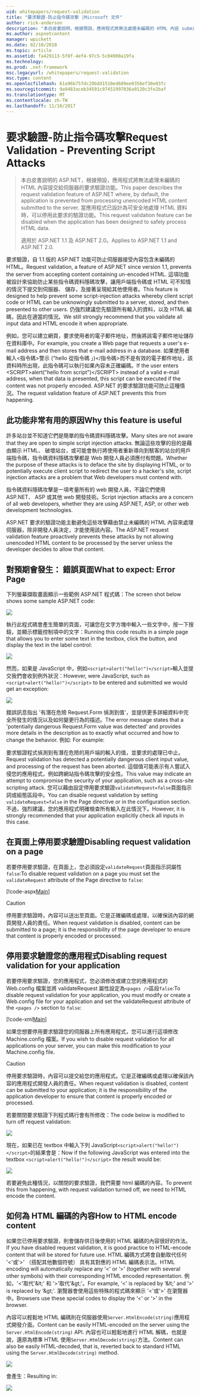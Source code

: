 ```yaml
---
uid: whitepapers/request-validation
title: "要求驗證-防止指令碼攻擊 |Microsoft 文件"
author: rick-anderson
description: "本白皮書說明，根據預設，應用程式將無法處理未編碼的 HTML 內容 submitt ASP.NET 的要求驗證功能..."
ms.author: aspnetcontent
manager: wpickett
ms.date: 02/10/2010
ms.topic: article
ms.assetid: fa429113-5f8f-4ef4-97c5-5c04900a19fa
ms.technology: 
ms.prod: .net-framework
msc.legacyurl: /whitepapers/request-validation
msc.type: content
ms.openlocfilehash: 61a96b75fdc29bdd1510ed689ee0356ef30e03fc
ms.sourcegitcommit: 9a9483aceb34591c97451997036a9120c3fe2baf
ms.translationtype: MT
ms.contentlocale: zh-TW
ms.lasthandoff: 11/10/2017
---
```

<a name="request-validation---preventing-script-attacks"></a><span data-ttu-id="11a04-103">要求驗證-防止指令碼攻擊</span><span class="sxs-lookup"><span data-stu-id="11a04-103">Request Validation - Preventing Script Attacks</span></span>
====================
> <span data-ttu-id="11a04-104">本白皮書說明的 ASP.NET，根據預設，應用程式將無法處理未編碼的 HTML 內容提交給伺服器的要求驗證功能。</span><span class="sxs-lookup"><span data-stu-id="11a04-104">This paper describes the request validation feature of ASP.NET where, by default, the application is prevented from processing unencoded HTML content submitted to the server.</span></span> <span data-ttu-id="11a04-105">當應用程式已設計為可安全地處理 HTML 資料時，可以停用此要求的驗證功能。</span><span class="sxs-lookup"><span data-stu-id="11a04-105">This request validation feature can be disabled when the application has been designed to safely process HTML data.</span></span>
> 
> <span data-ttu-id="11a04-106">適用於 ASP.NET 1.1 及 ASP.NET 2.0。</span><span class="sxs-lookup"><span data-stu-id="11a04-106">Applies to ASP.NET 1.1 and ASP.NET 2.0.</span></span>


<span data-ttu-id="11a04-107">要求驗證，自 1.1 版的 ASP.NET 功能可防止伺服器接受內容包含未編碼的 HTML。</span><span class="sxs-lookup"><span data-stu-id="11a04-107">Request validation, a feature of ASP.NET since version 1.1, prevents the server from accepting content containing un-encoded HTML.</span></span> <span data-ttu-id="11a04-108">這項功能被設計來協助防止某些指令碼資料隱碼攻擊，讓用戶端指令碼或 HTML 可不知情的情況下提交到伺服器、 儲存，及接著呈現給其他使用者。</span><span class="sxs-lookup"><span data-stu-id="11a04-108">This feature is designed to help prevent some script-injection attacks whereby client script code or HTML can be unknowingly submitted to a server, stored, and then presented to other users.</span></span> <span data-ttu-id="11a04-109">仍強烈建議您先驗證所有輸入的資料，以及 HTML 編碼，因此在適當的情況。</span><span class="sxs-lookup"><span data-stu-id="11a04-109">We still strongly recommend that you validate all input data and HTML encode it when appropriate.</span></span>

<span data-ttu-id="11a04-110">例如，您可以建立網頁，要求使用者的電子郵件地址，然後將該電子郵件地址儲存在資料庫中。</span><span class="sxs-lookup"><span data-stu-id="11a04-110">For example, you create a Web page that requests a user's e-mail address and then stores that e-mail address in a database.</span></span> <span data-ttu-id="11a04-111">如果使用者輸入&lt;指令碼&gt;警示 ("hello 從指令碼 」)&lt;/指令碼&gt;而不是有效的電子郵件地址，該資料時所出現，此指令碼可以執行如果內容未正確編碼。</span><span class="sxs-lookup"><span data-stu-id="11a04-111">If the user enters &lt;SCRIPT&gt;alert("hello from script")&lt;/SCRIPT&gt; instead of a valid e-mail address, when that data is presented, this script can be executed if the content was not properly encoded.</span></span> <span data-ttu-id="11a04-112">ASP.NET 的要求驗證功能可防止這種情況。</span><span class="sxs-lookup"><span data-stu-id="11a04-112">The request validation feature of ASP.NET prevents this from happening.</span></span>

## <a name="why-this-feature-is-useful"></a><span data-ttu-id="11a04-113">此功能非常有用的原因</span><span class="sxs-lookup"><span data-stu-id="11a04-113">Why this feature is useful</span></span>

<span data-ttu-id="11a04-114">許多站台並不知道它們是簡單的指令碼資料隱碼攻擊。</span><span class="sxs-lookup"><span data-stu-id="11a04-114">Many sites are not aware that they are open to simple script injection attacks.</span></span> <span data-ttu-id="11a04-115">無論這些攻擊的目的是藉由顯示 HTML、 破壞站台，或可能會執行將使用者重新導向到駭客的站台的用戶端指令碼，指令碼資料隱碼攻擊都是 Web 開發人員必須應付有問題。</span><span class="sxs-lookup"><span data-stu-id="11a04-115">Whether the purpose of these attacks is to deface the site by displaying HTML, or to potentially execute client script to redirect the user to a hacker's site, script injection attacks are a problem that Web developers must contend with.</span></span>

<span data-ttu-id="11a04-116">指令碼資料隱碼攻擊是一項考量所有的 web 開發人員，不論它們使用 ASP.NET、 ASP 或其他 web 開發技術。</span><span class="sxs-lookup"><span data-stu-id="11a04-116">Script injection attacks are a concern of all web developers, whether they are using ASP.NET, ASP, or other web development technologies.</span></span>

<span data-ttu-id="11a04-117">ASP.NET 要求的驗證功能主動避免這些攻擊藉由禁止未編碼的 HTML 內容來處理伺服器，除非開發人員決定，才能使用該內容。</span><span class="sxs-lookup"><span data-stu-id="11a04-117">The ASP.NET request validation feature proactively prevents these attacks by not allowing unencoded HTML content to be processed by the server unless the developer decides to allow that content.</span></span>

## <a name="what-to-expect-error-page"></a><span data-ttu-id="11a04-118">對預期會發生： 錯誤頁面</span><span class="sxs-lookup"><span data-stu-id="11a04-118">What to expect: Error Page</span></span>

<span data-ttu-id="11a04-119">下列螢幕擷取畫面顯示一些範例 ASP.NET 程式碼：</span><span class="sxs-lookup"><span data-stu-id="11a04-119">The screen shot below shows some sample ASP.NET code:</span></span>

![](request-validation/_static/image1.png)

<span data-ttu-id="11a04-120">執行此程式碼會產生簡單的頁面，可讓您在文字方塊中輸入一些文字中，按一下按鈕，並顯示標籤控制項中的文字：</span><span class="sxs-lookup"><span data-stu-id="11a04-120">Running this code results in a simple page that allows you to enter some text in the textbox, click the button, and display the text in the label control:</span></span>

![](request-validation/_static/image2.png)

<span data-ttu-id="11a04-121">然而，如果是 JavaScript 中，例如`<script>alert("hello!")</script>`輸入並提交我們會收到例外狀況：</span><span class="sxs-lookup"><span data-stu-id="11a04-121">However, were JavaScript, such as `<script>alert("hello!")</script>` to be entered and submitted we would get an exception:</span></span>

![](request-validation/_static/image3.png)

<span data-ttu-id="11a04-122">錯誤訊息指出 '有潛在危險 Request.Form 偵測到值'，並提供更多詳細資料中完全所發生的情況以及如何變更行為的描述。</span><span class="sxs-lookup"><span data-stu-id="11a04-122">The error message states that a 'potentially dangerous Request.Form value was detected' and provides more details in the description as to exactly what occurred and how to change the behavior.</span></span> <span data-ttu-id="11a04-123">例如: </span><span class="sxs-lookup"><span data-stu-id="11a04-123">For example:</span></span>

<span data-ttu-id="11a04-124">要求驗證程式偵測到有潛在危險的用戶端的輸入的值，並要求的處理已中止。</span><span class="sxs-lookup"><span data-stu-id="11a04-124">Request validation has detected a potentially dangerous client input value, and processing of the request has been aborted.</span></span> <span data-ttu-id="11a04-125">這個值可能表示有人嘗試入侵您的應用程式，例如跨網站指令碼攻擊的安全性。</span><span class="sxs-lookup"><span data-stu-id="11a04-125">This value may indicate an attempt to compromise the security of your application, such as a cross-site scripting attack.</span></span> <span data-ttu-id="11a04-126">您可以藉由設定停用要求驗證`validateRequest=false`頁面指示詞或組態區段中。</span><span class="sxs-lookup"><span data-stu-id="11a04-126">You can disable request validation by setting `validateRequest=false` in the Page directive or in the configuration section.</span></span> <span data-ttu-id="11a04-127">不過，強烈建議，您的應用程式明確檢查所有輸入在此情況下。</span><span class="sxs-lookup"><span data-stu-id="11a04-127">However, it is strongly recommended that your application explicitly check all inputs in this case.</span></span>

## <a name="disabling-request-validation-on-a-page"></a><span data-ttu-id="11a04-128">在頁面上停用要求驗證</span><span class="sxs-lookup"><span data-stu-id="11a04-128">Disabling request validation on a page</span></span>

<span data-ttu-id="11a04-129">若要停用要求驗證，在頁面上，您必須設定`validateRequest`頁面指示詞屬性`false`:</span><span class="sxs-lookup"><span data-stu-id="11a04-129">To disable request validation on a page you must set the `validateRequest` attribute of the Page directive to `false`:</span></span>

[!code-aspx[Main](request-validation/samples/sample1.aspx)]

> [!CAUTION]
> <span data-ttu-id="11a04-130">停用要求驗證時，內容可以送出至頁面。它是正確編碼或處理，以確保該內容的網頁開發人員的責任。</span><span class="sxs-lookup"><span data-stu-id="11a04-130">When request validation is disabled, content can be submitted to a page; it is the responsibility of the page developer to ensure that content is properly encoded or processed.</span></span>

## <a name="disabling-request-validation-for-your-application"></a><span data-ttu-id="11a04-131">停用要求驗證您的應用程式</span><span class="sxs-lookup"><span data-stu-id="11a04-131">Disabling request validation for your application</span></span>

<span data-ttu-id="11a04-132">若要停用要求驗證，您的應用程式，您必須修改或建立您的應用程式的 Web.config 檔案並將 validateRequest 屬性設定為`<pages />`區段`false`:</span><span class="sxs-lookup"><span data-stu-id="11a04-132">To disable request validation for your application, you must modify or create a Web.config file for your application and set the validateRequest attribute of the `<pages />` section to `false`:</span></span>

[!code-xml[Main](request-validation/samples/sample2.xml)]

<span data-ttu-id="11a04-133">如果您想要停用要求驗證您的伺服器上所有應用程式，您可以進行這項修改 Machine.config 檔案。</span><span class="sxs-lookup"><span data-stu-id="11a04-133">If you wish to disable request validation for all applications on your server, you can make this modification to your Machine.config file.</span></span>

> [!CAUTION]
> <span data-ttu-id="11a04-134">停用要求驗證時，內容可以提交給您的應用程式。它是正確編碼或處理以確保該內容的應用程式開發人員的責任。</span><span class="sxs-lookup"><span data-stu-id="11a04-134">When request validation is disabled, content can be submitted to your application; it is the responsibility of the application developer to ensure that content is properly encoded or processed.</span></span>

<span data-ttu-id="11a04-135">若要關閉要求驗證下列程式碼行會有所修改：</span><span class="sxs-lookup"><span data-stu-id="11a04-135">The code below is modified to turn off request validation:</span></span>

![](request-validation/_static/image4.png)

<span data-ttu-id="11a04-136">現在，如果已在 textbox 中輸入下列 JavaScript`<script>alert("hello!")</script>`的結果會是：</span><span class="sxs-lookup"><span data-stu-id="11a04-136">Now if the following JavaScript was entered into the textbox `<script>alert("hello!")</script>` the result would be:</span></span>

![](request-validation/_static/image5.png)

<span data-ttu-id="11a04-137">若要避免此種情況，以關閉的要求驗證，我們需要 html 編碼的內容。</span><span class="sxs-lookup"><span data-stu-id="11a04-137">To prevent this from happening, with request validation turned off, we need to HTML encode the content.</span></span>

## <a name="how-to-html-encode-content"></a><span data-ttu-id="11a04-138">如何為 HTML 編碼的內容</span><span class="sxs-lookup"><span data-stu-id="11a04-138">How to HTML encode content</span></span>

<span data-ttu-id="11a04-139">如果您已停用要求驗證，則會儲存供日後使用的 HTML 編碼的內容很好的作法。</span><span class="sxs-lookup"><span data-stu-id="11a04-139">If you have disabled request validation, it is good practice to HTML-encode content that will be stored for future use.</span></span> <span data-ttu-id="11a04-140">HTML 編碼方式將會自動取代任何 '&lt;'或'&gt;' （搭配其他數個符號） 具有其對應的 HTML 編碼表示法。</span><span class="sxs-lookup"><span data-stu-id="11a04-140">HTML encoding will automatically replace any ‘&lt;' or ‘&gt;' (together with several other symbols) with their corresponding HTML encoded representation.</span></span> <span data-ttu-id="11a04-141">例如，'&lt;'取代'&amp;lt;' 和 '&gt;'取代'&amp;gt;'。</span><span class="sxs-lookup"><span data-stu-id="11a04-141">For example, ‘&lt;' is replaced by ‘&amp;lt;' and ‘&gt;' is replaced by ‘&amp;gt;'.</span></span> <span data-ttu-id="11a04-142">瀏覽器會使用這些特殊的程式碼來顯示 '&lt;'或'&gt;' 在瀏覽器中。</span><span class="sxs-lookup"><span data-stu-id="11a04-142">Browsers use these special codes to display the ‘&lt;' or ‘&gt;' in the browser.</span></span>

<span data-ttu-id="11a04-143">內容可以輕鬆地 HTML 編碼則在伺服器使用`Server.HtmlEncode(string)`應用程式開發介面。</span><span class="sxs-lookup"><span data-stu-id="11a04-143">Content can be easily HTML-encoded on the server using the `Server.HtmlEncode(string)` API.</span></span> <span data-ttu-id="11a04-144">內容也可以輕鬆地進行 HTML 解碼，也就是說，還原為標準 HTML 使用`Server.HtmlDecode(string)`方法。</span><span class="sxs-lookup"><span data-stu-id="11a04-144">Content can also be easily HTML-decoded, that is, reverted back to standard HTML using the `Server.HtmlDecode(string)` method.</span></span>

![](request-validation/_static/image6.png)

<span data-ttu-id="11a04-145">會產生：</span><span class="sxs-lookup"><span data-stu-id="11a04-145">Resulting in:</span></span>

![](request-validation/_static/image7.png)
